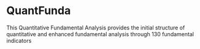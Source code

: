 # QuantFunda
This Quantitative Fundamental Analysis provides the initial structure of quantitative and enhanced fundamental analysis through 130 fundamental indicators
